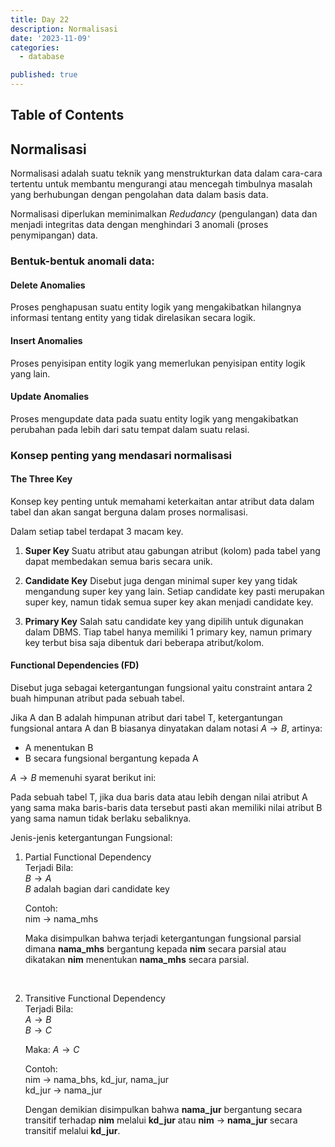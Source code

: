 ```yaml
---
title: Day 22
description: Normalisasi
date: '2023-11-09'
categories:
  - database

published: true
---
```


## Table of Contents

## Normalisasi

Normalisasi adalah suatu teknik yang menstrukturkan data dalam cara-cara tertentu untuk membantu mengurangi atau mencegah timbulnya masalah yang berhubungan dengan pengolahan data dalam basis data.

Normalisasi diperlukan meminimalkan _Redudancy_ (pengulangan) data dan menjadi integritas data dengan menghindari 3 anomali (proses penymipangan) data.

### Bentuk-bentuk anomali data:

#### Delete Anomalies

Proses penghapusan suatu entity logik yang mengakibatkan hilangnya informasi tentang entity yang tidak direlasikan secara logik.

#### Insert Anomalies

Proses penyisipan entity logik yang memerlukan penyisipan entity logik yang lain.

#### Update Anomalies

Proses mengupdate data pada suatu entity logik yang mengakibatkan perubahan pada lebih dari satu tempat dalam suatu relasi.

### Konsep penting yang mendasari normalisasi

#### The Three Key

Konsep key penting untuk memahami keterkaitan antar atribut data dalam tabel dan akan sangat berguna dalam proses normalisasi.

Dalam setiap tabel terdapat 3 macam key.

1. **Super Key**
   Suatu atribut atau gabungan atribut (kolom) pada tabel yang dapat membedakan semua baris secara unik.

2. **Candidate Key**
   Disebut juga dengan minimal super key yang tidak mengandung super key yang lain. Setiap candidate key pasti merupakan super key, namun tidak semua super key akan menjadi candidate key.

3. **Primary Key**
   Salah satu candidate key yang dipilih untuk digunakan dalam DBMS. Tiap tabel hanya memiliki 1 primary key, namun primary key terbut bisa saja dibentuk dari beberapa atribut/kolom.

#### Functional Dependencies (FD)

Disebut juga sebagai ketergantungan fungsional yaitu constraint antara 2 buah himpunan atribut pada sebuah tabel.

Jika A dan B adalah himpunan atribut dari tabel T, ketergantungan fungsional antara A dan B biasanya dinyatakan dalam notasi $A \to B$, artinya:

- A menentukan B
- B secara fungsional bergantung kepada A

$A \to B$ memenuhi syarat berikut ini:

Pada sebuah tabel T, jika dua baris data atau lebih dengan nilai atribut A yang sama maka baris-baris data tersebut pasti akan memiliki nilai atribut B yang sama namun tidak berlaku sebaliknya.

Jenis-jenis ketergantungan Fungsional:

1. Partial Functional Dependency  
   Terjadi Bila:  
   $B \to A$  
   $B$ adalah bagian dari candidate key

   Contoh:  
   nim $\to$ nama_mhs

   Maka disimpulkan bahwa terjadi ketergantungan fungsional parsial dimana **nama_mhs** bergantung kepada **nim** secara parsial atau dikatakan **nim** menentukan **nama_mhs** secara parsial.

<br />

2. Transitive Functional Dependency  
   Terjadi Bila:  
   $A \to B$  
   $B \to C$

   Maka: $A \to C$

   Contoh:  
   nim $\to$ nama_bhs, kd_jur, nama_jur  
   kd_jur $\to$ nama_jur

   Dengan demikian disimpulkan bahwa **nama_jur** bergantung secara transitif terhadap **nim** melalui **kd_jur** atau **nim** $\to$ **nama_jur** secara transitif melalui **kd_jur**.
